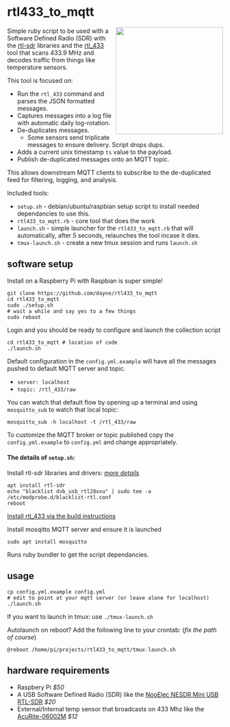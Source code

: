 # rtl433_to_mqtt

<img align="right" width="250" src="../master/temp2rtl_433.JPG">

Simple ruby script to be used with a Software Defined Radio (SDR) with the [rtl-sdr](https://www.rtl-sdr.com/) libraries and the [rtl_433](https://github.com/merbanan/rtl_433) tool that scans 433.9 MHz and decodes traffic from things like temperature sensors.

This tool is focused on:
* Run the `rtl_433` command and parses the JSON formatted messages.
* Captures messages into a log file with automatic daily log-rotation.
* De-duplicates messages.
  * Some sensors send triplicate messages to ensure delivery. Script drops dups.
* Adds a current unix timestamp `ts` value to the payload.
* Publish de-duplicated messages onto an MQTT topic.

This allows downstream MQTT clients to subscribe to the de-duplicated feed for
filtering, logging, and analysis.

Included tools:
* `setup.sh` - debian/ubuntu/raspbian setup script to install needed
  dependancies to use this.
* `rtl433_to_mqtt.rb` - core tool that does the work
* `launch.sh` - simple launcher for the `rtl433_to_mqtt.rb` that will
  automatically, after 5 seconds, relaunches the tool incase it dies.
* `tmux-launch.sh` - create a new tmux session and runs `launch.sh`

## software setup

Install on a Raspberry Pi with Raspbian is super simple!

```
git clone https://github.com/dayne/rtl433_to_mqtt
cd rtl433_to_mqtt
sudo ./setup.sh
# wait a while and say yes to a few things
sudo reboot
```

Login and you should be ready to configure and launch the collection script
```
cd rtl433_to_mqtt # location of code
./launch.sh
```

Default configuration in the `config.yml.example` will have all the messages pushed to default MQTT server and topic.
* `server: localhost`
* `topic: /rtl_433/raw`

You can watch that default flow by opening up a terminal and using `mosquitto_sub`
to watch that local topic: 
```
mosquitto_sub -h localhost -t /rtl_433/raw
```

To customize the MQTT broker or topic published copy the `config.yml.example` to
`config.yml` and change appropriately.

#### The details of `setup.sh`:

Install rtl-sdr libraries and drivers: _[more details](https://ranous.files.wordpress.com/2016/03/rtl-sdr4linux_quickstartv10-16.pdf)_

```
apt install rtl-sdr
echo "blacklist dvb_usb_rtl28xxu" | sudo tee -a /etc/modprobe.d/blacklist-rtl.conf
reboot
```

[Install rtl_433 via the build instructions](https://github.com/merbanan/rtl_433/blob/master/BUILDING.md)

Install mosqitto MQTT server and ensure it is launched
```
sudo apt install mosquitto
```

Runs ruby bundler to get the script dependancies.





## usage
```
cp config.yml.example config.yml
# edit to point at your mqtt server (or leave alone for localhost)
./launch.sh
```

If you want to launch in tmux: use `./tmux-launch.sh`

Autolaunch on reboot?  Add the following line to your crontab: (_fix the path of course_)
```
@reboot /home/pi/projects/rtl433_to_mqtt/tmux-launch.sh
```

## hardware requirements

* Raspbery Pi  _$50_
* A USB Software Defined Radio (SDR) like the [NooElec NESDR Mini USB RTL-SDR](https://www.amazon.com/NooElec-NESDR-Mini-Compatible-Packages/dp/B009U7WZCA) _$20_
* External/Internal temp sensor that broadcasts on 433 Mhz like the [AcuRite-06002M](https://www.amazon.com/AcuRite-06002M-Wireless-Temperature-Humidity/dp/B00T0K8NXC/) _$12_


